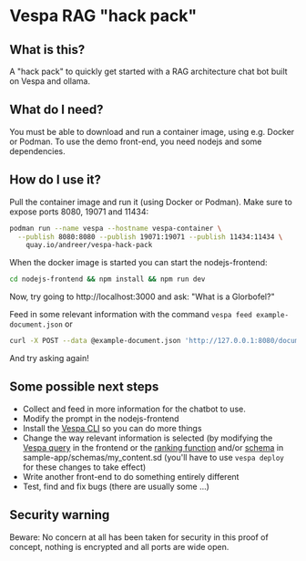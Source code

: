 # Vespa RAG "hack pack"

## What is this?
A "hack pack" to quickly get started with a RAG architecture chat bot built on Vespa and ollama.

## What do I need?
You must be able to download and run a container image, using e.g. Docker or Podman. To use the demo front-end, you need nodejs and some dependencies.

## How do I use it?
Pull the container image and run it (using Docker or Podman). Make sure to expose ports 8080, 19071 and 11434:

```bash
podman run --name vespa --hostname vespa-container \
  --publish 8080:8080 --publish 19071:19071 --publish 11434:11434 \
    quay.io/andreer/vespa-hack-pack
```

When the docker image is started you can start the nodejs-frontend:

```bash
cd nodejs-frontend && npm install && npm run dev
```

Now, try going to http://localhost:3000 and ask: "What is a Glorbofel?"

Feed in some relevant information with the command `vespa feed example-document.json` or
```bash
curl -X POST --data @example-document.json 'http://127.0.0.1:8080/document/v1/mynamespace/my_content/docid/example-document-id'
```

And try asking again!

## Some possible next steps

* Collect and feed in more information for the chatbot to use.
* Modify the prompt in the nodejs-frontend
* Install the [Vespa CLI](https://docs.vespa.ai/en/vespa-cli.html) so you can do more things
* Change the way relevant information is selected (by modifying the [Vespa query](https://docs.vespa.ai/en/query-language.html) in the frontend or the [ranking function](https://docs.vespa.ai/en/ranking-expressions-features.html) and/or [schema](https://docs.vespa.ai/en/schemas.html) in sample-app/schemas/my_content.sd (you'll have to use `vespa deploy` for these changes to take effect)
* Write another front-end to do something entirely different
* Test, find and fix bugs (there are usually some ...)

## Security warning
Beware: No concern at all has been taken for security in this proof of concept, nothing is encrypted and all ports are wide open.
